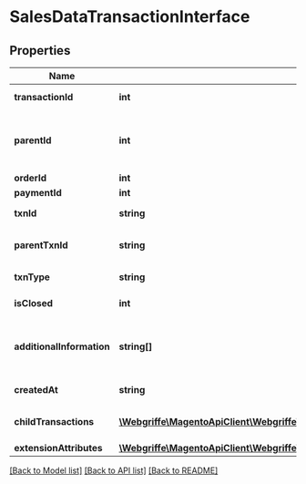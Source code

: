 # SalesDataTransactionInterface

## Properties
Name | Type | Description | Notes
------------ | ------------- | ------------- | -------------
**transactionId** | **int** | Transaction ID. | 
**parentId** | **int** | The parent ID for the transaction. Otherwise, null. | [optional] 
**orderId** | **int** | Order ID. | 
**paymentId** | **int** | Payment ID. | 
**txnId** | **string** | Transaction business ID. | 
**parentTxnId** | **string** | Parent transaction business ID. | 
**txnType** | **string** | Transaction type. | 
**isClosed** | **int** | Is-closed flag value. | 
**additionalInformation** | **string[]** | Array of additional information. Otherwise, null. | [optional] 
**createdAt** | **string** | Created-at timestamp. | 
**childTransactions** | [**\Webgriffe\MagentoApiClient\Webgriffe\MagentoApiClient\Model\SalesDataTransactionInterface[]**](SalesDataTransactionInterface.md) | Array of child transactions. | 
**extensionAttributes** | [**\Webgriffe\MagentoApiClient\Webgriffe\MagentoApiClient\Model\SalesDataTransactionExtensionInterface**](SalesDataTransactionExtensionInterface.md) |  | [optional] 

[[Back to Model list]](../README.md#documentation-for-models) [[Back to API list]](../README.md#documentation-for-api-endpoints) [[Back to README]](../README.md)


